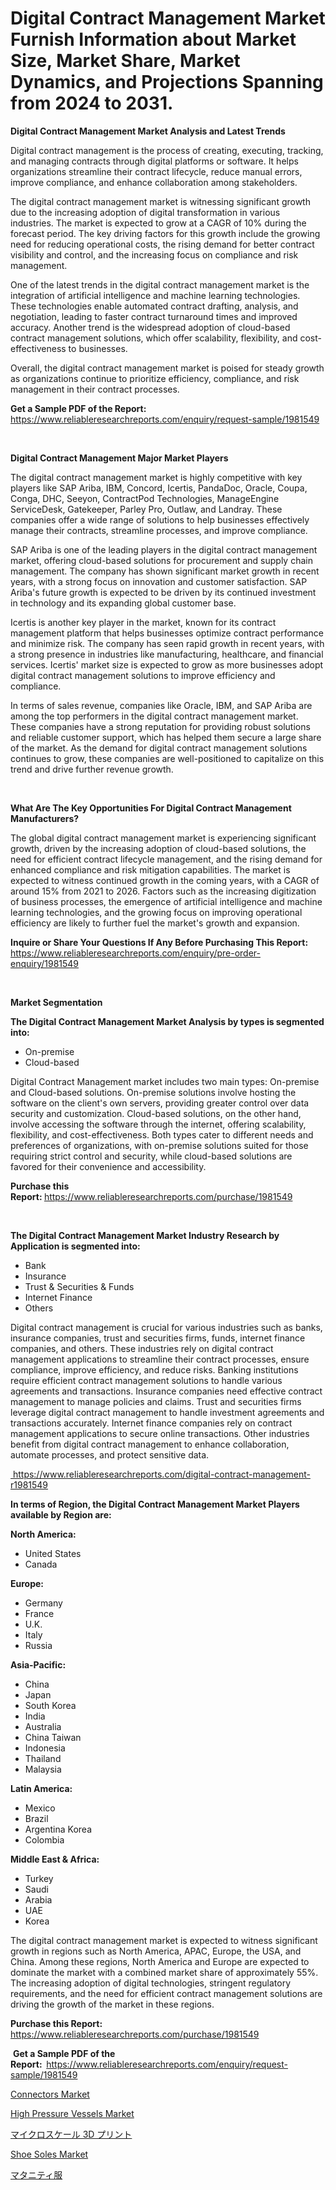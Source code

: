 <p><h1>Digital Contract Management Market Furnish Information about Market Size, Market Share, Market Dynamics, and Projections Spanning from 2024 to 2031.</h1></p><p><strong>Digital Contract Management Market Analysis and Latest Trends</strong></p>
<p><p>Digital contract management is the process of creating, executing, tracking, and managing contracts through digital platforms or software. It helps organizations streamline their contract lifecycle, reduce manual errors, improve compliance, and enhance collaboration among stakeholders.</p><p>The digital contract management market is witnessing significant growth due to the increasing adoption of digital transformation in various industries. The market is expected to grow at a CAGR of 10% during the forecast period. The key driving factors for this growth include the growing need for reducing operational costs, the rising demand for better contract visibility and control, and the increasing focus on compliance and risk management.</p><p>One of the latest trends in the digital contract management market is the integration of artificial intelligence and machine learning technologies. These technologies enable automated contract drafting, analysis, and negotiation, leading to faster contract turnaround times and improved accuracy. Another trend is the widespread adoption of cloud-based contract management solutions, which offer scalability, flexibility, and cost-effectiveness to businesses.</p><p>Overall, the digital contract management market is poised for steady growth as organizations continue to prioritize efficiency, compliance, and risk management in their contract processes.</p></p>
<p><strong>Get a Sample PDF of the Report:&nbsp;</strong> <a href="https://www.reliableresearchreports.com/enquiry/request-sample/1981549">https://www.reliableresearchreports.com/enquiry/request-sample/1981549</a></p>
<p>&nbsp;</p>
<p><strong>Digital Contract Management Major Market Players</strong></p>
<p><p>The digital contract management market is highly competitive with key players like SAP Ariba, IBM, Concord, Icertis, PandaDoc, Oracle, Coupa, Conga, DHC, Seeyon, ContractPod Technologies, ManageEngine ServiceDesk, Gatekeeper, Parley Pro, Outlaw, and Landray. These companies offer a wide range of solutions to help businesses effectively manage their contracts, streamline processes, and improve compliance.</p><p>SAP Ariba is one of the leading players in the digital contract management market, offering cloud-based solutions for procurement and supply chain management. The company has shown significant market growth in recent years, with a strong focus on innovation and customer satisfaction. SAP Ariba's future growth is expected to be driven by its continued investment in technology and its expanding global customer base.</p><p>Icertis is another key player in the market, known for its contract management platform that helps businesses optimize contract performance and minimize risk. The company has seen rapid growth in recent years, with a strong presence in industries like manufacturing, healthcare, and financial services. Icertis' market size is expected to grow as more businesses adopt digital contract management solutions to improve efficiency and compliance.</p><p>In terms of sales revenue, companies like Oracle, IBM, and SAP Ariba are among the top performers in the digital contract management market. These companies have a strong reputation for providing robust solutions and reliable customer support, which has helped them secure a large share of the market. As the demand for digital contract management solutions continues to grow, these companies are well-positioned to capitalize on this trend and drive further revenue growth.</p></p>
<p>&nbsp;</p>
<p><strong>What Are The Key Opportunities For Digital Contract Management Manufacturers?</strong></p>
<p><p>The global digital contract management market is experiencing significant growth, driven by the increasing adoption of cloud-based solutions, the need for efficient contract lifecycle management, and the rising demand for enhanced compliance and risk mitigation capabilities. The market is expected to witness continued growth in the coming years, with a CAGR of around 15% from 2021 to 2026. Factors such as the increasing digitization of business processes, the emergence of artificial intelligence and machine learning technologies, and the growing focus on improving operational efficiency are likely to further fuel the market's growth and expansion.</p></p>
<p><strong>Inquire or Share Your Questions If Any Before Purchasing This Report:</strong> <a href="https://www.reliableresearchreports.com/enquiry/pre-order-enquiry/1981549">https://www.reliableresearchreports.com/enquiry/pre-order-enquiry/1981549</a></p>
<p>&nbsp;</p>
<p><strong>Market Segmentation</strong></p>
<p><strong>The Digital Contract Management Market Analysis by types is segmented into:</strong></p>
<p><ul><li>On-premise</li><li>Cloud-based</li></ul></p>
<p><p>Digital Contract Management market includes two main types: On-premise and Cloud-based solutions. On-premise solutions involve hosting the software on the client's own servers, providing greater control over data security and customization. Cloud-based solutions, on the other hand, involve accessing the software through the internet, offering scalability, flexibility, and cost-effectiveness. Both types cater to different needs and preferences of organizations, with on-premise solutions suited for those requiring strict control and security, while cloud-based solutions are favored for their convenience and accessibility.</p></p>
<p><strong>Purchase this Report:&nbsp;</strong><a href="https://www.reliableresearchreports.com/purchase/1981549">https://www.reliableresearchreports.com/purchase/1981549</a></p>
<p>&nbsp;</p>
<p><strong>The Digital Contract Management Market Industry Research by Application is segmented into:</strong></p>
<p><ul><li>Bank</li><li>Insurance</li><li>Trust & Securities & Funds</li><li>Internet Finance</li><li>Others</li></ul></p>
<p><p>Digital contract management is crucial for various industries such as banks, insurance companies, trust and securities firms, funds, internet finance companies, and others. These industries rely on digital contract management applications to streamline their contract processes, ensure compliance, improve efficiency, and reduce risks. Banking institutions require efficient contract management solutions to handle various agreements and transactions. Insurance companies need effective contract management to manage policies and claims. Trust and securities firms leverage digital contract management to handle investment agreements and transactions accurately. Internet finance companies rely on contract management applications to secure online transactions. Other industries benefit from digital contract management to enhance collaboration, automate processes, and protect sensitive data.</p></p>
<p><a href="https://www.reliableresearchreports.com/digital-contract-management-r1981549">&nbsp;https://www.reliableresearchreports.com/digital-contract-management-r1981549</a></p>
<p><strong>In terms of Region, the Digital Contract Management Market Players available by Region are:</strong></p>
<p>
    <p> <strong> North America: </strong>
        <ul>
            <li>United States</li>
            <li>Canada</li>
        </ul>
        </p> 
    <p> <strong> Europe: </strong>
        <ul>
            <li>Germany</li>
            <li>France</li>
            <li>U.K.</li>
            <li>Italy</li>
            <li>Russia</li>
        </ul>
        </p> 
    <p> <strong> Asia-Pacific: </strong>
        <ul>
            <li>China</li>
            <li>Japan</li>
            <li>South Korea</li>
            <li>India</li>
            <li>Australia</li>
            <li>China Taiwan</li>
            <li>Indonesia</li>
            <li>Thailand</li>
            <li>Malaysia</li>
        </ul>
        </p> 
    <p> <strong> Latin America: </strong>
        <ul>
            <li>Mexico</li>
            <li>Brazil</li>
            <li>Argentina Korea</li>
            <li>Colombia</li>
        </ul>
        </p> 
    <p> <strong> Middle East & Africa: </strong>
        <ul>
            <li>Turkey</li>
            <li>Saudi</li>
            <li>Arabia</li>
            <li>UAE</li>
            <li>Korea</li>
        </ul>
    </p>
    </p>
<p><p>The digital contract management market is expected to witness significant growth in regions such as North America, APAC, Europe, the USA, and China. Among these regions, North America and Europe are expected to dominate the market with a combined market share of approximately 55%. The increasing adoption of digital technologies, stringent regulatory requirements, and the need for efficient contract management solutions are driving the growth of the market in these regions.</p></p>
<p><strong>Purchase this Report: </strong><a href="https://www.reliableresearchreports.com/purchase/1981549">https://www.reliableresearchreports.com/purchase/1981549</a></p>
<p>&nbsp;<strong>Get a Sample PDF of the Report:&nbsp;&nbsp;</strong><a href="https://www.reliableresearchreports.com/enquiry/request-sample/1981549">https://www.reliableresearchreports.com/enquiry/request-sample/1981549</a></p>
<p><strong></strong></p>
<p><p><a href="https://www.linkedin.com/pulse/connectors-market-report-reveals-latest-trends-growth-opportunities-igvic?trackingId=RflImLIa85IAxWAbXi3RsA%3D%3D">Connectors Market</a></p><p><a href="https://www.linkedin.com/pulse/high-pressure-vessels-market-furnishes-information-share-dcgmc?trackingId=U%2FA7ia73UKaWfYBcp829LA%3D%3D">High Pressure Vessels Market</a></p><p><a href="https://github.com/zekaoe592392/Market-Research-Report-List-2/blob/main/101796730411.md">マイクロスケール 3D プリント</a></p><p><a href="https://issuu.com/reportprime-2/docs/shoe-soles-market-size-2030.pptx">Shoe Soles Market</a></p><p><a href="https://github.com/cnnriuez22368/Market-Research-Report-List-2/blob/main/700095530412.md">マタニティ服</a></p></p>